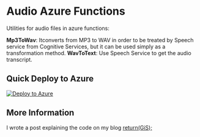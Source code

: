 # Audio Azure Functions

Utilities for audio files in azure functions:

**Mp3ToWav**: Itconverts from MP3 to WAV in order to be treated by Speech service from Cognitive Services, but it can be used simply as a transformation method.
**WavToText**: Use Speech Service to get the audio transcript.

## Quick Deploy to Azure

[![Deploy to Azure](http://azuredeploy.net/deploybutton.svg)](https://portal.azure.com/#create/Microsoft.Template/uri/https%3A%2F%2Fraw.githubusercontent.com%2F0GiS0%2Faudio-azure-functions%2Fmaster%2Fazure.deploy.json)

## More Information

I wrote a post explaining the code on my blog [return(GiS);](https://www.returngis.net/2018/11/azure-functions-para-procesar-mp3s-con-speech-service/)
